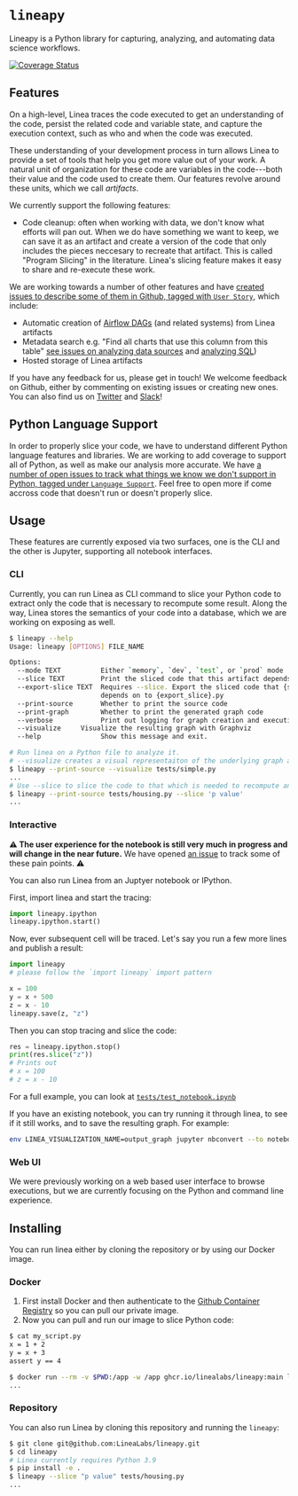 # `lineapy`

Lineapy is a Python library for capturing, analyzing, and automating data science workflows.

[![Coverage Status](https://coveralls.io/repos/github/LineaLabs/lineapy/badge.svg?t=jgH0YL)](https://coveralls.io/github/LineaLabs/lineapy)

## Features

On a high-level, Linea traces the code executed to get an understanding of the code, persist the related code and variable state, and capture the execution context, such as who and when the code was executed.

These understanding of your development process in turn allows Linea to provide a set of tools that help you get more value out of your work. A natural unit of organization for these code are variables in the code---both their value and the code used to create them. Our features revolve around these units, which we call _artifacts_.

We currently support the following features:

- Code cleanup: often when working with data, we don't know what efforts will pan out. When we do have something we want to keep, we can save it as an artifact and create a version of the code that only includes the pieces neccesary to recreate that artifact. This is called "Program Slicing" in the literature. Linea's slicing feature makes it easy to share and re-execute these work.

We are working towards a number of other features and have [created issues to describe some of them in Github, tagged with `User Story`](https://github.com/LineaLabs/lineapy/labels/User%20Story), which include:

- Automatic creation of [Airflow DAGs](https://github.com/LineaLabs/lineapy/issues/236) (and related systems) from Linea artifacts
- Metadata search e.g. "Find all charts that use this column from this table" [see issues on analyzing data sources](https://github.com/LineaLabs/lineapy/issues/22) and [analyzing SQL](https://github.com/LineaLabs/lineapy/issues/272))
- Hosted storage of Linea artifacts

If you have any feedback for us, please get in touch! We welcome feedback on Github, either by commenting on existing issues or creating new ones. You can also find us on [Twitter](https://twitter.com/linealabs) and [Slack](https://lineacommunity.slack.com/)!

## Python Language Support

In order to properly slice your code, we have to understand different Python language features and libraries. We are working to add coverage to support all of Python, as well as make our analysis more accurate. We have [a number of open issues to track what things we know we don't support in Python, tagged under `Language Support`](https://github.com/LineaLabs/lineapy/labels/Language%20Support). Feel free to open more if come accross code that doesn't run or doesn't properly slice.

## Usage

These features are currently exposed via two surfaces, one is the CLI and the other is Jupyter, supporting all notebook interfaces.

### CLI

Currently, you can run Linea as CLI command to slice your Python code to extract
only the code that is necessary to recompute some result. Along the way, Linea
stores the semantics of your code into a database, which we are working on exposing
as well.

```bash
$ lineapy --help
Usage: lineapy [OPTIONS] FILE_NAME

Options:
  --mode TEXT          Either `memory`, `dev`, `test`, or `prod` mode
  --slice TEXT         Print the sliced code that this artifact depends on
  --export-slice TEXT  Requires --slice. Export the sliced code that {slice}
                       depends on to {export_slice}.py
  --print-source       Whether to print the source code
  --print-graph        Whether to print the generated graph code
  --verbose            Print out logging for graph creation and execution
  --visualize     Visualize the resulting graph with Graphviz
  --help               Show this message and exit.

# Run linea on a Python file to analyze it.
# --visualize creates a visual representaiton of the underlying graph and displays it
$ lineapy --print-source --visualize tests/simple.py
...
# Use --slice to slice the code to that which is needed to recompute an artifact
$ lineapy --print-source tests/housing.py --slice 'p value'
...
```

### Interactive

**⚠️ The user experience for the notebook is still very much in progress and will change in the near future.**
We have opened [an issue](https://github.com/LineaLabs/lineapy/issues/298) to track some of these pain points. ⚠️

You can also run Linea from an Juptyer notebook or IPython.

First, import linea and start the tracing:

```python
import lineapy.ipython
lineapy.ipython.start()
```

Now, ever subsequent cell will be traced. Let's say you run a few more lines
and publish a result:

```python
import lineapy
# please follow the `import lineapy` import pattern

x = 100
y = x + 500
z = x - 10
lineapy.save(z, "z")
```

Then you can stop tracing and slice the code:

```python
res = lineapy.ipython.stop()
print(res.slice("z"))
# Prints out
# x = 100
# z = x - 10
```

For a full example, you can look at [`tests/test_notebook.ipynb`](./tests/test_notebook.ipynb)

If you have an existing notebook, you can try running it through linea, to see if it
still works, and to save the resulting graph. For example:

```bash
env LINEA_VISUALIZATION_NAME=output_graph jupyter nbconvert --to notebook --execute notebook_name.ipynb --inplace --ExecutePreprocessor.extra_arguments=--IPKernelApp.extensions=lineapy
```

### Web UI

We were previously working on a web based user interface to browse executions, but we are currently focusing on the Python and command line experience.

## Installing

You can run linea either by cloning the repository or by using our Docker image.

### Docker

1. First install Docker and then authenticate to the [Github Container Registry](https://docs.github.com/en/packages/working-with-a-github-packages-registry/working-with-the-container-registry#authenticating-to-the-container-registry)
   so you can pull our private image.
2. Now you can pull and run our image to slice Python code:

```bash
$ cat my_script.py
x = 1 + 2
y = x + 3
assert y == 4

$ docker run --rm -v $PWD:/app -w /app ghcr.io/linealabs/lineapy:main lineapy my_script.py --print-graph
...
```

### Repository

You can also run Linea by cloning this repository and running the `lineapy`:

```bash
$ git clone git@github.com:LineaLabs/lineapy.git
$ cd lineapy
# Linea currently requires Python 3.9
$ pip install -e .
$ lineapy --slice "p value" tests/housing.py
...
```
